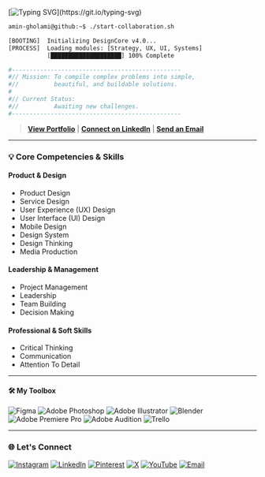 [![Typing SVG](https://readme-typing-svg.demolab.com?font=Montserrat&weight=500&pause=2000&color=F51500&width=435&lines=%F0%9F%91%8B+HI%2C+I'M+AMIN+GHOLAMI+!)](https://git.io/typing-svg)

```bash
amin-gholami@github:~$ ./start-collaboration.sh

[BOOTING]  Initializing DesignCore v4.0...
[PROCESS]  Loading modules: [Strategy, UX, UI, Systems]
           [████████████████████] 100% Complete

#------------------------------------------------
#// Mission: To compile complex problems into simple,
#//          beautiful, and buildable solutions.
#
#// Current Status:
#//          Awaiting new challenges.
#------------------------------------------------
```

> [**View Portfolio**](https://flowcv.me/see30) | [**Connect on LinkedIn**](https://linkedin.com/in/amin-gholami) | [**Send an Email**](mailto:amingholamisee@gmail.com)

---

### 💡 Core Competencies & Skills

#### Product & Design
* Product Design
* Service Design
* User Experience (UX) Design
* User Interface (UI) Design
* Mobile Design
* Design System
* Design Thinking
* Media Production

#### Leadership & Management
* Project Management
* Leadership
* Team Building
* Decision Making

#### Professional & Soft Skills
* Critical Thinking
* Communication
* Attention To Detail

---

#### 🛠️ My Toolbox
![Figma](https://img.shields.io/badge/figma-%23F24E1E.svg?style=for-the-badge&logo=figma&logoColor=white)
![Adobe Photoshop](https://img.shields.io/badge/adobe%20photoshop-%2331A8FF.svg?style=for-the-badge&logo=adobe%20photoshop&logoColor=white)
![Adobe Illustrator](https://img.shields.io/badge/adobe%20illustrator-%23FF9A00.svg?style=for-the-badge&logo=adobe%20illustrator&logoColor=white)
![Blender](https://img.shields.io/badge/blender-%23F5792A.svg?style=for-the-badge&logo=blender&logoColor=white)
![Adobe Premiere Pro](https://img.shields.io/badge/Adobe%20Premiere%20Pro-9999FF.svg?style=for-the-badge&logo=Adobe%20Premiere%20Pro&logoColor=white)
![Adobe Audition](https://img.shields.io/badge/Adobe%20Audition-9999FF.svg?style=for-the-badge&logo=Adobe%20Audition&logoColor=white)
![Trello](https://img.shields.io/badge/Trello-%23026AA7.svg?style=for-the-badge&logo=Trello&logoColor=white)

---

### 🌐 Let's Connect
[![Instagram](https://img.shields.io/badge/Instagram-%23E4405F.svg?logo=Instagram&logoColor=white)](https://instagram.com/amingholami30) 
[![LinkedIn](https://img.shields.io/badge/LinkedIn-%230077B5.svg?logo=linkedin&logoColor=white)](https://linkedin.com/in/amin-gholami) 
[![Pinterest](https://img.shields.io/badge/Pinterest-%23E60023.svg?logo=Pinterest&logoColor=white)](https://pinterest.com/aminsee30) 
[![X](https://img.shields.io/badge/X-black.svg?logo=X&logoColor=white)](https://x.com/Seec30) 
[![YouTube](https://img.shields.io/badge/YouTube-%23FF0000.svg?logo=YouTube&logoColor=white)](https://youtube.com/@aminsee) 
[![Email](https://img.shields.io/badge/Email-D14836?logo=gmail&logoColor=white)](mailto:amingholamisee@gmail.com)
